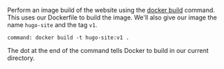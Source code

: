 Perform an image build of the website using the [docker build](https://docs.docker.com/engine/reference/commandline/build/) command. This uses our Dockerfile to build the image. We'll also give our image the name `hugo-site` and the tag `v1`.

```terminal:execute
command: docker build -t hugo-site:v1 .
```

The dot at the end of the command tells Docker to build in our current directory.
